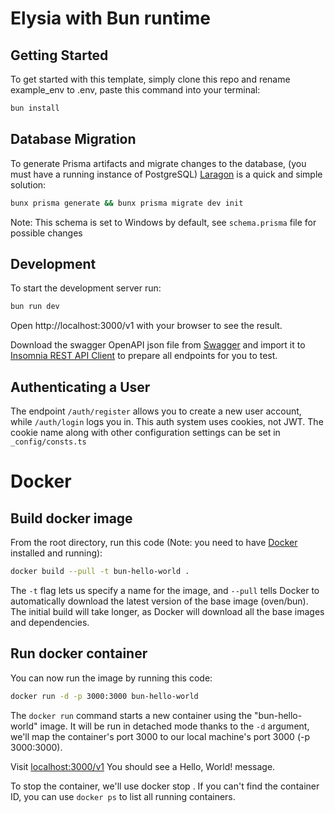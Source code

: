 # Elysia with Bun runtime

## Getting Started
To get started with this template, simply clone this repo and rename example_env to .env, paste this command into your terminal:
```bash
bun install
```

## Database Migration
To generate Prisma artifacts and migrate changes to the database, (you must have a running instance of PostgreSQL) [Laragon](https://laragon.org) is a quick and simple solution:
```bash
bunx prisma generate && bunx prisma migrate dev init
```
Note: This schema is set to Windows by default, see `schema.prisma` file for possible changes


## Development
To start the development server run:
```bash
bun run dev
```

Open http://localhost:3000/v1 with your browser to see the result.

Download the swagger OpenAPI json file from [Swagger](http://localhost:3000/v1/swagger) and import it to
[Insomnia REST API Client](https://insomnia.rest) to prepare all endpoints for you to test.


## Authenticating a User
The endpoint `/auth/register` allows you to create a new user account, while `/auth/login` logs you in.
This auth system uses cookies, not JWT.
The cookie name along with other configuration settings can be set in `_config/consts.ts`


# Docker
## Build docker image
From the root directory, run this code (Note: you need to have [Docker]('https://docker.io') installed and running):
```bash
docker build --pull -t bun-hello-world .
```
The `-t` flag lets us specify a name for the image, and `--pull` tells Docker to automatically download the latest version of the base image (oven/bun). The initial build will take longer, as Docker will download all the base images and dependencies.

## Run docker container
You can now run the image by running this code:
```bash
docker run -d -p 3000:3000 bun-hello-world
```

The `docker run` command starts a new container using the "bun-hello-world" image. It will be run in detached mode thanks to the `-d` argument, we'll map the container's port 3000 to our local machine's port 3000 (-p 3000:3000).

Visit [localhost:3000/v1]('http://localhost:3000/v1') You should see a Hello, World! message.

To stop the container, we'll use docker stop <container-id>. If you can't find the container ID, you can use `docker ps` to list all running containers.